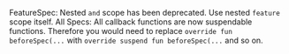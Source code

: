 FeatureSpec: Nested `and` scope has been deprecated. Use nested `feature` scope itself.
All Specs: All callback functions are now suspendable functions. Therefore you would need to replace `override fun beforeSpec(...` with `override suspend fun beforeSpec(...` and so on.

